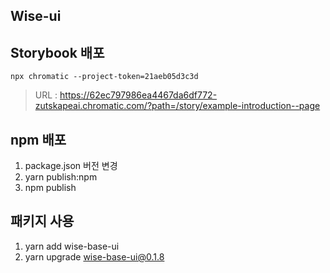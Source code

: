 ## Wise-ui

## Storybook 배포

```
npx chromatic --project-token=21aeb05d3c3d

```

> URL : https://62ec797986ea4467da6df772-zutskapeai.chromatic.com/?path=/story/example-introduction--page

## npm 배포

1. package.json 버전 변경
2. yarn publish:npm
3. npm publish

## 패키지 사용

1. yarn add wise-base-ui
2. yarn upgrade wise-base-ui@0.1.8
